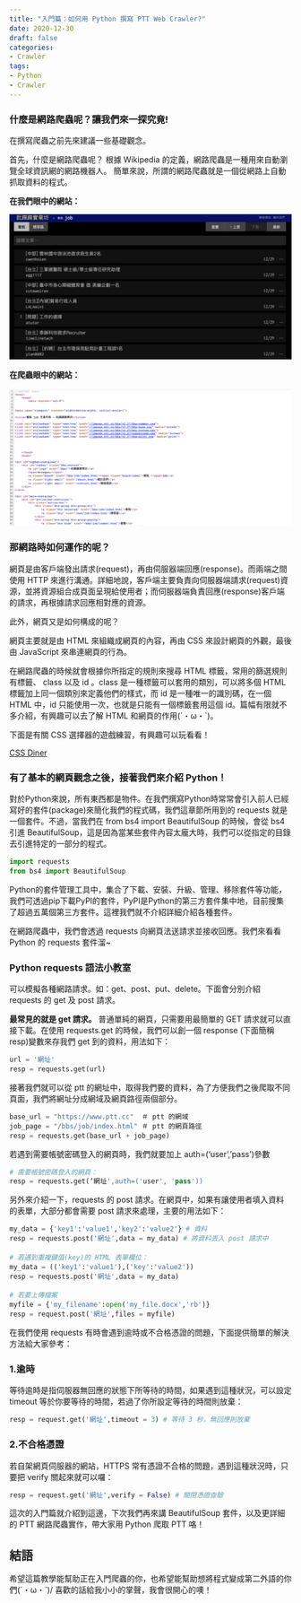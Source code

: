 ```yaml
---
title: "入門篇：如何用 Python 撰寫 PTT Web Crawler?"
date: 2020-12-30
draft: false
categories: 
- Crawler
tags:
- Python
- Crawler
---
```


### 什麼是網路爬蟲呢？讓我們來一探究竟!

<!--more-->


在撰寫爬蟲之前先來建議一些基礎觀念。

首先，什麼是網路爬蟲呢？
根據 Wikipedia 的定義，網路爬蟲是一種用來自動瀏覽全球資訊網的網路機器人。 
簡單來說，所謂的網路爬蟲就是一個從網路上自動抓取資料的程式。

**在我們眼中的網站：**

![](photo/ptt1.png)

**在爬蟲眼中的網站：**

![](photo/ptt2.png)

### **那網路時如何運作的呢？**

網頁是由客戶端發出請求(request)，再由伺服器端回應(response)。而兩端之間使用 HTTP 來進行溝通。詳細地說，客戶端主要負責向伺服器端請求(request)資源，並將資源組合成頁面呈現給使用者；而伺服器端負責回應(response)客戶端的請求，再根據請求回應相對應的資源。

此外，網頁又是如何構成的呢？

網頁主要就是由 HTML 來組織成網頁的內容，再由 CSS 來設計網頁的外觀，最後由 JavaScript 來串連網頁的行為。

在網路爬蟲的時候就會根據你所指定的規則來搜尋 HTML 標籤，常用的篩選規則有標籤、 class 以及 id 。class 是一種標籤可以套用的類別，可以將多個 HTML 標籤加上同一個類別來定義他們的樣式，而 id 是一種唯一的識別碼，在一個 HTML 中，id 只能使用一次，也就是只能有一個標籤套用這個 id。篇幅有限就不多介紹，有興趣可以去了解 HTML 和網頁的作用(´・ω・`)。

下面是有關 CSS 選擇器的遊戲練習，有興趣可以玩看看！

[CSS Diner](https://flukeout.github.io/)


### 有了基本的網頁觀念之後，接著我們來介紹 Python！

對於Python來說，所有東西都是物件。在我們撰寫Python時常常會引入前人已經寫好的套件(package)來簡化我們的程式碼，我們這章節所用到的 requests 就是一個套件。不過，當我們在 from bs4 import BeautifulSoup 的時候，會從 bs4 引進 BeautifulSoup，這是因為當某些套件內容太龐大時，我們可以從指定的目錄去引進特定的一部分的程式。

```python
import requests
from bs4 import BeautifulSoup
```

Python的套件管理工具中，集合了下載、安裝、升級、管理、移除套件等功能，我們可透過pip下載PyPI的套件，PyPI是Python的第三方套件集中地，目前搜集了超過五萬個第三方套件。這裡我們就不介紹詳細介紹各種套件。

在網路爬蟲中，我們會透過 requests 向網頁法送請求並接收回應。我們來看看 Python 的 requests 套件溜~

### Python requests 語法小教室

可以模擬各種網路請求。如：get、post、put、delete。下面會分別介紹requests 的 get 及 post 請求。

**最常見的就是 get 請求。**
普通單純的網頁，只需要用最簡單的 GET 請求就可以直接下載。在使用 requests.get 的時候，我們可以創一個 response (下面簡稱resp)變數來存我們 get 到的資料，用法如下：

```python
url = '網址'
resp = requests.get(url)
```

接著我們就可以從 ptt 的網址中，取得我們要的資料，為了方便我們之後爬取不同頁面，我們將網址分成網域及網頁路徑兩個部分。

```python
base_url = "https://www.ptt.cc"  ＃ ptt 的網域
job_page = "/bbs/job/index.html" ＃ ptt 的網頁路徑
resp = requests.get(base_url + job_page)
```

若遇到需要帳號密碼登入的網頁時，我們就要加上 auth=(‘user’,’pass’)參數

```python
# 需要帳號密碼登入的網頁：
resp = requests.get(‘網址',auth=('user', 'pass'))
```

另外來介紹一下，requests 的 post 請求。在網頁中，如果有讓使用者填入資料的表單，大部分都會需要 post 請求來處理，主要的用法如下：

```python
my_data = {'key1':'value1','key2':'value2'} # 資料
resp = requests.post('網址',data = my_data) # 將資料丟入 post 請求中

# 若遇到重複鍵值(key)的 HTML 表單欄位：
my_data = (('key1':'value1'),('key':'value2'))
resp = requests.post('網址',data = my_data)

# 若要上傳檔案
myfile = {'my_filename':open('my_file.docx','rb')}
resp = request.post('網址',files = myfile)
```

在我們使用 requests 有時會遇到逾時或不合格憑證的問題，下面提供簡單的解決方法給大家參考：

### 1.逾時

等待逾時是指伺服器無回應的狀態下所等待的時間，如果遇到這種狀況，可以設定 timeout 等於你要等待的時間，若過了你所設定等待的時間則放棄：

```python
resp = request.get('網址',timeout = 3) # 等待 3 秒，無回應則放棄
```

### 2.不合格憑證

若自架網頁伺服器的網站，HTTPS 常有憑證不合格的問題，遇到這種狀況時，只要把 verify 關起來就可以囉：

```python
resp = request.get('網址',verify = False) # 關閉憑證查驗
```

這次的入門篇就介紹到這邊，下次我們再來講 BeautifulSoup 套件，以及更詳細的 PTT 網路爬蟲實作，帶大家用 Python 爬取 PTT 咯！

## **結語**

希望這篇教學能幫助正在入門爬蟲的你，也希望能幫助想將程式變成第二外語的你們(´・ω・`)/ 喜歡的話給我小小的掌聲，我會很開心的噢！